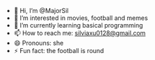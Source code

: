 - 👋 Hi, I’m @MajorSil
- 👀 I’m interested in movies, football and memes
- 🌱 I’m currently learning basical programming
- 📫 How to reach me: silviaxu0128@gmail.com
- 😄 Pronouns: she
- ⚡ Fun fact: the football is round

<!---
MajorSil/MajorSil is a ✨ special ✨ repository because its `README.md` (this file) appears on your GitHub profile.
You can click the Preview link to take a look at your changes.
--->
